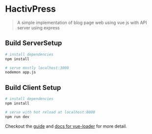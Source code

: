 # HactivPress

> A simple implementation of blog page web using vue js with API server using express

## Build ServerSetup

``` bash
# install dependencies
npm install

# serve mostly localhost:3000
nodemon app.js
```

## Build Client Setup
``` bash
# install dependencies
npm install

# serve with hot reload at localhost:8080
npm run dev
```

Checkout the [guide](http://vuejs-templates.github.io/webpack/) and [docs for vue-loader](http://vuejs.github.io/vue-loader) for more detail.
